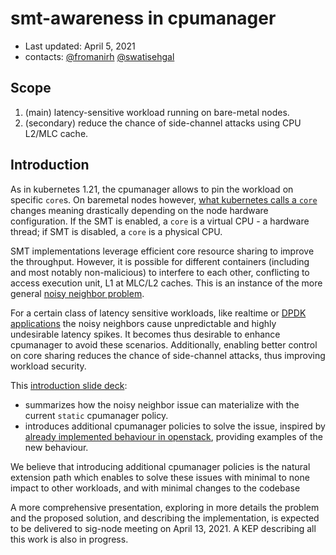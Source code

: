 # smt-awareness in cpumanager

- Last updated: April 5, 2021
- contacts: [@fromanirh](https://github.com/fromanirh) [@swatisehgal](https://github.com/swatisehgal)

## Scope

1. (main) latency-sensitive workload running on bare-metal nodes.
2. (secondary) reduce the chance of side-channel attacks using CPU L2/MLC cache.

## Introduction

As in kubernetes 1.21, the cpumanager allows to pin the workload on specific `core`s.
On baremetal nodes however, [what kubernetes calls a `core`](https://kubernetes.io/docs/concepts/configuration/manage-resources-containers/#meaning-of-cpu)
changes meaning drastically depending on the node hardware configuration.
If the SMT is enabled, a `core` is a virtual CPU - a hardware thread; if SMT is disabled, a `core` is a physical CPU.

SMT implementations leverage efficient core resource sharing to improve the throughput.
However, it is possible for different containers (including and most notably non-malicious) to interfere to each other, conflicting to access execution unit, L1 at MLC/L2 caches.
This is an instance of the more general [noisy neighbor problem](https://en.wikipedia.org/wiki/Cloud_computing_issues#Performance_interference_and_noisy_neighbors).

For a certain class of latency sensitive workloads, like realtime or [DPDK applications](https://www.dpdk.org/) the noisy neighbors cause unpredictable and highly undesirable latency spikes.
It becomes thus desirable to enhance cpumanager to avoid these scenarios. Additionally, enabling better control on core sharing reduces the chance of side-channel attacks, thus improving
workload security. 

This [introduction slide deck](https://github.com/fromanirh/fromanirh/blob/main/docs/presentations/k8s-cpumanager-smtawareness/smtawareness-intro.pdf):
- summarizes how the noisy neighbor issue can materialize with the current `static` cpumanager policy. 
- introduces additional cpumanager policies to solve the issue, inspired by
  [already implemented behaviour in openstack](https://specs.openstack.org/openstack/nova-specs/specs/mitaka/implemented/virt-driver-cpu-thread-pinning.html),
  providing examples of the new behaviour.

We believe that introducing additional cpumanager policies is the natural extension path which enables to solve these issues with minimal to none impact to
other workloads, and with minimal changes to the codebase

A more comprehensive presentation, exploring in more details the problem and the proposed solution, and describing the implementation, is expected to be delivered
to sig-node meeting on April 13, 2021. A KEP describing all this work is also in progress.

